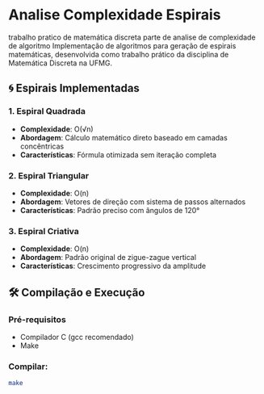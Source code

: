 # Analise Complexidade Espirais
trabalho pratico de matemática discreta parte de analise de complexidade de algoritmo 
Implementação de algoritmos para geração de espirais matemáticas, desenvolvida como trabalho prático da disciplina de Matemática Discreta na UFMG.

## 🌀 Espirais Implementadas

### 1. Espiral Quadrada
- **Complexidade**: O(√n)
- **Abordagem**: Cálculo matemático direto baseado em camadas concêntricas
- **Características**: Fórmula otimizada sem iteração completa

### 2. Espiral Triangular  
- **Complexidade**: O(n)
- **Abordagem**: Vetores de direção com sistema de passos alternados
- **Características**: Padrão preciso com ângulos de 120°

### 3. Espiral Criativa
- **Complexidade**: O(n)
- **Abordagem**: Padrão original de zigue-zague vertical
- **Características**: Crescimento progressivo da amplitude

## 🛠️ Compilação e Execução

### Pré-requisitos
- Compilador C (gcc recomendado)
- Make

### Compilar:
```bash
make
